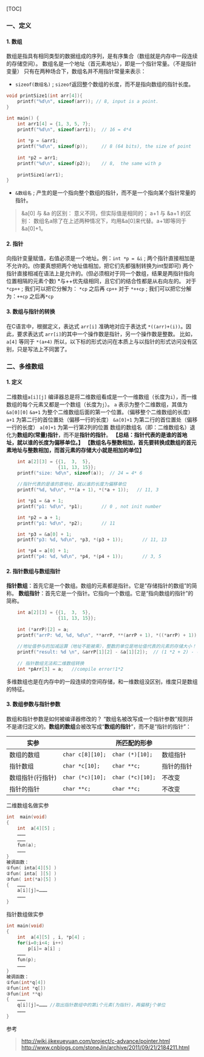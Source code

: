 [TOC]

### 一、定义
#### 1. 数组
数组是指具有相同类型的数据组成的序列，是有序集合（数组就是内存中一段连续的存储空间）。
数组名是一个地址（首元素地址），即是一个指针常量。（不是指针变量）
只有在两种场合下，数组名并不用指针常量来表示：

- `sizeof(数组名)` ; `sizeof`返回整个数组的长度，而不是指向数组的指针长度。
```c
void printSize1(int arr[4]){
    printf("%d\n", sizeof(arr)); // 8, input is a point.
}

int main() {
    int arr1[4] = {1, 3, 5, 7};
    printf("%d\n", sizeof(arr1));  // 16 = 4*4
    
    int *p = &arr1;
    printf("%d\n", sizeof(p));     // 8 (64 bits), the size of point
    
    int *p2 = arr1;
    printf("%d\n", sizeof(p2));    // 8,  the same with p
    
    printSize1(arr1);
}

```
- `&数组名` ; 产生的是一个指向整个数组的指针，而不是一个指向某个指针常量的指针。
> &a[0] 与 &a 的区别： 意义不同，但实际值是相同的；
> a+1 与 &a+1 的区别： 数组名a除了在上述两种情况下，均用&a[0]来代替。a+1即等同于&a[0]+1。
#### 2. 指针
向指针变量赋值，右值必须是一个地址。例：`int *p = &i` ;
两个指针直接相加是不允许的。(你要真想把两个地址值相加，把它们先都强制转换为int型即可)
两个指针直接相减在语法上是允许的。(但必须相对于同一个数组，结果是两指针指向位置相隔的元素个数)
*与++优先级相同，且它们的结合性都是从右向左的。
对于 `*cp++` ; 我们可以把它分解为： `*cp` 之后再 `cp++`
对于 `*++cp` ; 我们可以把它分解为：`++cp` 之后再`*cp`
#### 3. 数组与指针的转换
在C语言中，根据定义，表达式 `arr[i]` 准确地对应于表达式 `*((arr)+(i))`。因此，要求表达式 `arr[i]`的其中一个操作数是指针，另一个操作数是整数。
比如， `a[4]`  等同于 `*(a+4)`
所以，以下标的形式访问在本质上与以指针的形式访问没有区别，只是写法上不同罢了。
### 二、多维数组
#### 1. 定义
二维数组`a[i][j]`
编译器总是将二维数组看成是一个一维数组（长度为`i`），而一维数组的每个元素又都是一个数组（长度为`j`）。
`a` 表示为整个二维数组，其值为 `&a[0][0]`
`&a+1` 为整个二维数组后面的第一个位置。（偏移整个二维数组的长度）
`a+1` 为第二行的首位置处（偏移一行的长度）
`&a[0]+1` 为第二行的首位置处（偏移一行的长度）
`a[0]+1` 为第一行第2列的位置
数组的数组名（即：二维数组名）退化为**数组的(常量)指针**，而不是**指针的指针**。
**【总结：指针代表的是谁的首地址，就以谁的长度为偏移单位。】**
**【数组名与整数相加，首先要转换成数组的首元素地址与整数相加，而首元素的存储大小就是相加的单位】**
```c
    int a[2][3] = {{1,  3,  5},
                   {11, 13, 15}};
    printf("size: %d\n", sizeof(a));  // 24 = 4* 6
    
    //指针代表的是谁的首地址，就以谁的长度为偏移单位
    printf("%d, %d\n", **(a + 1), *(*a + 1));   // 11, 3

    int *p1 = &a + 1;
    printf("p1: %d\n", *p1);       // 0 , not init number

    int *p2 = a + 1;
    printf("p1: %d\n", *p2);       // 11

    int *p3 = &a[0] + 1;
    printf("p3: %d, %d\n", *p3, *(p3 + 1));       // 11, 13

    int *p4 = a[0] + 1;
    printf("p4: %d, %d\n", *p4, *(p4 + 1));       // 3, 5
```

#### 2. 指针数组与数组指针
**指针数组**：首先它是一个数组。数组的元素都是指针。它是“存储指针的数组”的简称。
**数组指针**：首先它是一个指针。它指向一个数组。它是“指向数组的指针”的简称。
```c
    int a[2][3] = {{1,  3,  5},
                   {11, 13, 15}};
    
    int (*arrP)[2] = a;
    printf("arrP: %d, %d, %d\n", **arrP, **(arrP + 1), *((*arrP) + 1));       // 1, 5, 3
    
    //地址值参与的加减运算（地址不能被乘），整数的单位是地址值代表的元素的存储大小！
    printf("result: %d \n", &arrP[1][2] - &a[1][2]);  // (1 *2 + 2) - (1 *3 +3) = -1 
     
    // 指针数组无法和二维数组转换
    int *pArr[3] = a;   //compile error!1*2
```
多维数组也是在内存中的一段连续的空间存储，和一维数组没区别，维度只是数组的特征。

#### 3. 数组参数与指针参数
数组和指针参数是如何被编译器修改的？
“数组名被改写成一个指针参数”规则并不是递归定义的。**数组的数组**会被改写成“**数组的指针**”，而不是“指针的指针”：

|实参           |              |       所匹配的形参| |
|--- |--- |--- |--- |
|数组的数组 | `char c[8][10];`|`char (*)[10];`| 数组指针 |
|指针数组|`char *c[10];` |  `char **c;` | 指针的指针|
|数组指针(行指针)|  `char (*c)[10];`   |  `char (*c)[10];`  | 不改变|
|指针的指针   |         `char **c;`   |     `char **c;`     |  不改变|

二维数组名做实参
```c
int  main(void)  
{
    int  a[4][5] ;  
    ………  
    ………  
    fun(a);  
    ………  
}  
被调函数：  
①fun( inta[4][5] )  
②fun( inta[ ][5] )  
③fun( int(*a)[5] )  
{   ………  
    a[i][j]=………  
    ………  
} 
```
指针数组做实参
```c
int main(void)  
{
    int  a[4][5] , i, *p[4] ;  
    for(i=0;i<4; i++)  
        p[i]= a[i] ;  
    ………  
    fun(p);  
    ………  
}  
被调函数：  
①fun(int*q[4])  
②fun(int *q[])  
③fun(int **q)  
{   ……… 
    q[i][j]=……… //取出指针数组中的第i个元素(为指针)，再偏移j个单位 
    ………  
} 

```
>
 参考
>http://wiki.jikexueyuan.com/project/c-advance/pointer.html
>http://www.cnblogs.com/stoneJin/archive/2011/09/21/2184211.html
